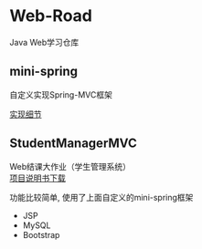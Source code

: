 # Web-Road    

Java Web学习仓库   

## mini-spring      

自定义实现Spring-MVC框架    

[实现细节](./mini-spring/README.md)     

## StudentManagerMVC   

Web结课大作业（学生管理系统）    
[项目说明书下载](./Web技术大作业.pdf)  

功能比较简单, 使用了上面自定义的mini-spring框架     

* JSP  
* MySQL    
* Bootstrap     